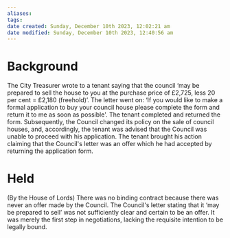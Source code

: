 ```yaml
---
aliases: 
tags: 
date created: Sunday, December 10th 2023, 12:02:21 am
date modified: Sunday, December 10th 2023, 12:40:56 am
---
```


# Background

The City Treasurer wrote to a tenant saying that the council ‘may be prepared to sell the house to you at the purchase price of £2,725, less 20 per cent = £2,180 (freehold)’. The letter went on: ‘If you would like to make a formal application to buy your council house please complete the form and return it to me as soon as possible'. The tenant completed and returned the form. Subsequently, the Council changed its policy on the sale of council houses, and, accordingly, the tenant was advised that the Council was unable to proceed with his application. The tenant brought his action claiming that the Council's letter was an offer which he had accepted by returning the application form.

# Held

(By the House of Lords) There was no binding contract because there was never an offer made by the Council. The Council's letter stating that it ‘may be prepared to sell’ was not sufficiently clear and certain to be an offer. It was merely the first step in negotiations, lacking the requisite intention to be legally bound.
